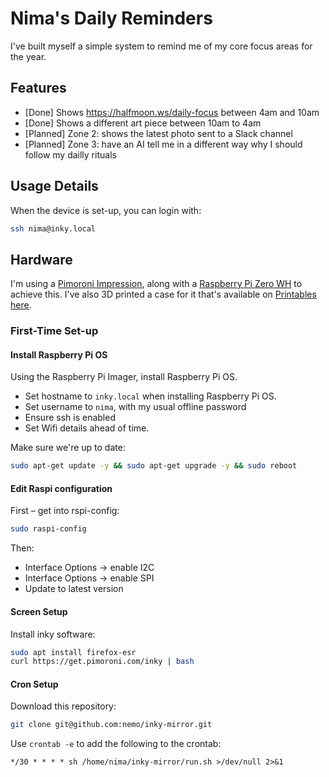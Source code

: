 # Nima's Daily Reminders
I've built myself a simple system to remind me of my core focus areas for the year.


## Features

- [Done] Shows https://halfmoon.ws/daily-focus between 4am and 10am
- [Done] Shows a different art piece between 10am to 4am
- [Planned] Zone 2: shows the latest photo sent to a Slack channel
- [Planned] Zone 3: have an AI tell me in a different way why I should follow my dailly rituals

## Usage Details
When the device is set-up, you can login with:

```bash
ssh nima@inky.local
```

## Hardware
I'm using a [Pimoroni Impression](https://pimoroni.com/impression), along with a [Raspberry Pi Zero WH](https://www.adafruit.com/product/3708) to achieve this. I've also 3D printed a case for it that's available on [Printables here](https://www.printables.com/model/51765-pimoroni-inky-impression-case).

### First-Time Set-up

#### Install Raspberry Pi OS
Using the Raspberry Pi Imager, install Raspberry Pi OS.

* Set hostname to `inky.local` when installing Raspberry Pi OS.
* Set username to `nima`, with my usual offline password
* Ensure ssh is enabled
* Set Wifi details ahead of time.

Make sure we're up to date:
```bash
sudo apt-get update -y && sudo apt-get upgrade -y && sudo reboot
```

#### Edit Raspi configuration

First – get into rspi-config:
```bash
sudo raspi-config
```

Then:

- Interface Options -> enable I2C 
- Interface Options -> enable SPI
- Update to latest version

#### Screen Setup
Install inky software:
```bash
sudo apt install firefox-esr
curl https://get.pimoroni.com/inky | bash
```

#### Cron Setup
Download this repository:
```bash
git clone git@github.com:nemo/inky-mirror.git
```

Use `crontab -e` to add the following to the crontab:
```
*/30 * * * * sh /home/nima/inky-mirror/run.sh >/dev/null 2>&1
```

